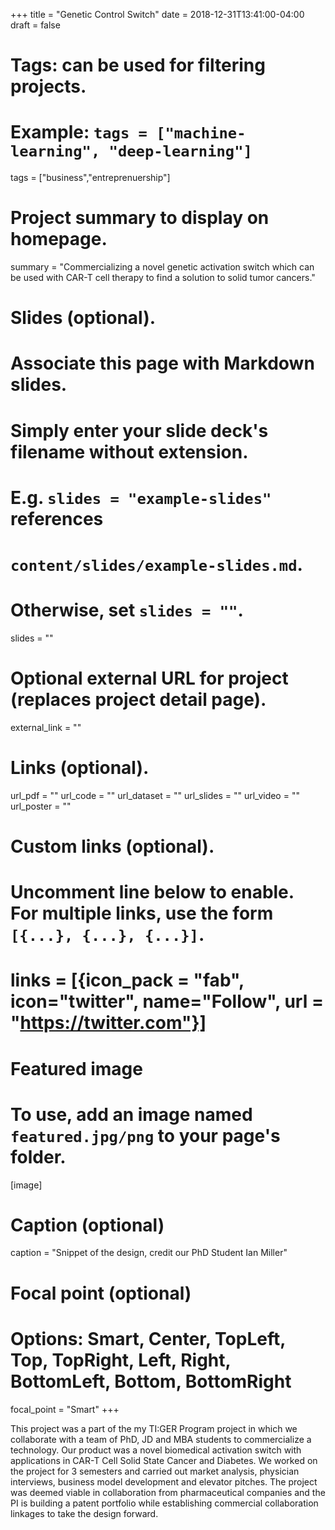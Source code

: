 +++
title = "Genetic Control Switch"
date = 2018-12-31T13:41:00-04:00
draft = false

# Tags: can be used for filtering projects.
# Example: `tags = ["machine-learning", "deep-learning"]`
tags = ["business","entreprenuership"]

# Project summary to display on homepage.
summary = "Commercializing a novel genetic activation switch which can be used with CAR-T cell therapy to find a solution to solid tumor cancers."

# Slides (optional).
#   Associate this page with Markdown slides.
#   Simply enter your slide deck's filename without extension.
#   E.g. `slides = "example-slides"` references 
#   `content/slides/example-slides.md`.
#   Otherwise, set `slides = ""`.
slides = ""

# Optional external URL for project (replaces project detail page).
external_link = ""

# Links (optional).
url_pdf = ""
url_code = ""
url_dataset = ""
url_slides = ""
url_video = ""
url_poster = ""

# Custom links (optional).
#   Uncomment line below to enable. For multiple links, use the form `[{...}, {...}, {...}]`.
# links = [{icon_pack = "fab", icon="twitter", name="Follow", url = "https://twitter.com"}]

# Featured image
# To use, add an image named `featured.jpg/png` to your page's folder. 
[image]
  # Caption (optional)
  caption = "Snippet of the design, credit our PhD Student Ian Miller"

  # Focal point (optional)
  # Options: Smart, Center, TopLeft, Top, TopRight, Left, Right, BottomLeft, Bottom, BottomRight
  focal_point = "Smart"
+++

This project was a part of the my TI:GER Program project in which we collaborate with a team of PhD, JD and MBA students to commercialize a technology. Our product was a novel biomedical activation switch with applications in CAR-T Cell Solid State Cancer and Diabetes. We worked on the project for 3 semesters and carried out market analysis, physician interviews, business model development and elevator pitches. The project was deemed viable in collaboration from pharmaceutical companies and the PI is building a patent portfolio while establishing commercial collaboration linkages to take the design forward.